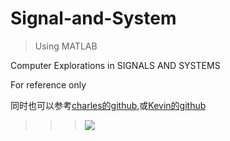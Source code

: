 # Signal-and-System
>Using MATLAB

Computer Explorations in SIGNALS AND SYSTEMS

For reference only

同时也可以参考[charles的github](https://github.com/SteveCharlesYang/Signal-System-Lab "查尔斯的github"),或[Kevin的github](https://github.com/ultramankevin/System-and-Signals-MATLAB)





>>>>>>>
>>>![](http://electricalacademia.com/wp-content/uploads/2017/07/Zero-State-Response-using-Matlab-Example-1.gif)

